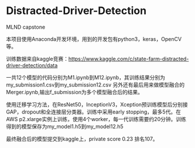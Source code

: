 # Distracted-Driver-Detection
MLND capstone

本项目使用Anaconda开发环境，用到的开发包有python3，keras，OpenCV等。

训练数据来自kaggle竞赛：https://www.kaggle.com/c/state-farm-distracted-driver-detection/data

一共12个模型的代码分别为M1.ipynb到M12.ipynb，其训练结果分别为my_submission1.csv到my_submission12.csv
另外还有最后用来做模型融合的Merger.ipynb,输出f_submission为多个模型融合后的结果。

使用迁移学习方法，在ResNet50，InceptionV3，Xception预训练模型后分别接GAP，dropout和全连接层分类器。训练中采用early stopping，最多5代。在AWS p2.xlarge实例上训练，使用4个worker，每一代训练需要约20分钟。训练得到的模型保存为my_model1.h5到my_model12.h5

最终融合后的模型提交到kaggle上，private score 0.23 排名107。
